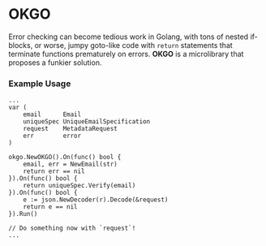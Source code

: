 # OKGO
Error checking can become tedious work in Golang, with tons of nested if-blocks, or worse, jumpy goto-like code with `return` statements that terminate functions prematurely on errors. **OKGO** is a microlibrary that proposes a funkier solution.

### Example Usage
```
...
var (
    email      Email
    uniqueSpec UniqueEmailSpecification
    request    MetadataRequest
    err        error
)

okgo.NewOKGO().On(func() bool {
    email, err = NewEmail(str)
    return err == nil
}).On(func() bool {
    return uniqueSpec.Verify(email)
}).On(func() bool {
    e := json.NewDecoder(r).Decode(&request)
    return e == nil
}).Run()

// Do something now with `request`!
...
```

